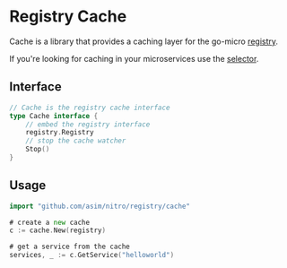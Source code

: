 # Registry Cache 

Cache is a library that provides a caching layer for the go-micro [registry](https://godoc.org/github.com/asim/nitro/registry#Registry).

If you're looking for caching in your microservices use the [selector](https://micro.mu/docs/fault-tolerance.html#caching-discovery).

## Interface

```go
// Cache is the registry cache interface
type Cache interface {
	// embed the registry interface
	registry.Registry
	// stop the cache watcher
	Stop()
}
```

## Usage

```go
import "github.com/asim/nitro/registry/cache"

# create a new cache
c := cache.New(registry)

# get a service from the cache
services, _ := c.GetService("helloworld")
```
